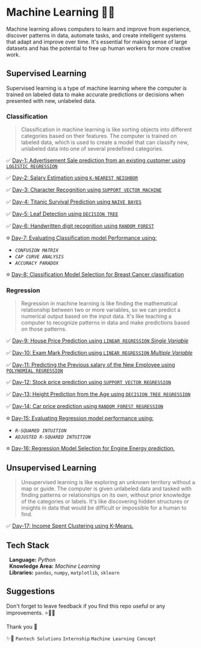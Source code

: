 
# Machine Learning 🚀🚨

Machine learning allows computers to learn and improve from experience, discover patterns in data, automate tasks, and create intelligent systems that adapt and improve over time. It's essential for making sense of large datasets and has the potential to free up human workers for more creative work.

## Supervised Learning  

Supervised learning is a type of machine learning where the computer is trained on labeled data to make accurate predictions or decisions when presented with new, unlabeled data. 

### Classification

> Classification in machine learning is like sorting objects into different categories based on their features. The computer is trained on labeled data, which is used to create a model that can classify new, unlabeled data into one of several predefined categories.

 ✅ [Day-1: Advertisement Sale prediction from an existing customer using `LOGISTIC REGRESSION`](https://github.com/sarangiWijemanna/T_MachineLearning/tree/main/1%20-%20Sale%20Prediction%20using%20LOGISTIC%20REGRESSION%20CLASSIFIER)

 ✅ [Day-2: Salary Estimation using ```K-NEAREST NEIGHBOR```](https://github.com/sarangiWijemanna/T_MachineLearning/tree/main/2%20-%20Salary_Advertisment%20Estimator%20using%20K-NEAREST%20NEIGHNOUR%20CLASSIFIER)

 ✅ [Day-3: Character Recognition using ``SUPPORT VECTOR MACHINE``](https://github.com/sarangiWijemanna/T_MachineLearning/tree/main/3%20-%20Handwritten%20Digit%20Recognition%20using%20SUPPORT%20VECTOR%20MACHINE%20CLASSIFIER)

 ✅ [Day-4: Titanic Survival Prediction using ``NAIVE BAYES``](https://github.com/sarangiWijemanna/T_MachineLearning/tree/main/4%20-%20Titanic%20Survival%20Predictionm%20using%20NAIVE%20BAYES%20CLASSIFIER)

 ✅ [Day-5: Leaf Detection using ``DECISION TREE``](https://github.com/sarangiWijemanna/T_MachineLearning/tree/main/5%20-%20Leaf%20Species%20Iris%20Detection%20using%20DECISION%20TREE%20CLASSIFIER)

 ✅ [Day-6: Handwritten digit recognition using ``RANDOM FOREST``](https://github.com/sarangiWijemanna/T_MachineLearning/tree/main/6%20-%20Digit%20Recognition%20using%20RANDOM%20FOREST%20CLASSIFIER)

  🔯 [Day-7: Evaluating Classification model Performance using:](https://github.com/sarangiWijemanna/T_MachineLearning/tree/main/7%20-%20Evaluating%20Classification%20Model%20Performance)
 - _``CONFUSION MATRIX``_
 - _```CAP CURVE ANALYSIS```_ 
 - _```ACCURACY PARADOX```_

  🔯 [Day-8: Classification Model Selection for Breast Cancer classification](https://github.com/sarangiWijemanna/T_MachineLearning/tree/main/8%20-%20Breast%20Cancer%20Detection%20using%20various%20ML%20Algorithm%20-%20Evaluation)

### Regression

> Regression in machine learning is like finding the mathematical relationship between two or more variables, so we can predict a numerical output based on the input data. It's like teaching a computer to recognize patterns in data and make predictions based on those patterns. 

 ✅ [Day-9: House Price Prediction using ``LINEAR REGRESSION`` _Single Variable_](https://github.com/sarangiWijemanna/T_MachineLearning/tree/main/9%20-%20House%20Price%20Prediction%20using%20LINEAR%20REGRESSION%20-%20SINGLE%20VALUES)

 ✅ [Day-10: Exam Mark Prediction using ``LINEAR REGRESSION`` _Multiple Variable_](https://github.com/sarangiWijemanna/T_MachineLearning/tree/main/10%20-%20Exam%20mark%20prediction%20using%20LINEAR%20REGRESSION%20-%20MULTIPLE%20VALUES)

 ✅ [Day-11: Predicting the Previous salary of the New Employee using ``POLYNOMIAL REGRESSION``](https://github.com/sarangiWijemanna/T_MachineLearning/tree/main/11%20-%20Salary%20Prediction%20using%20POLYNOMIAL%20REGRESSION)

 ✅ [Day-12: Stock price prediction using ``SUPPORT VECTOR REGRESSION``](https://github.com/sarangiWijemanna/T_MachineLearning/tree/main/12%20-%20Stock%20Prediction%20using%20SUPPORT%20VECTOR%20REGRESSION)

 ✅ [Day-13: Height Prediction from the Age using ``DECISION TREE REGRESSION``](https://github.com/sarangiWijemanna/T_MachineLearning/tree/main/13%20-%20Height%20Prediction%20using%20DECISION%20TREE)

 ✅ [Day-14: Car price prediction using ``RANDOM FOREST REGRESSION``](https://github.com/sarangiWijemanna/T_MachineLearning/tree/main/14%20-%20Car%20Price%20Prediction%20using%20RANDOM%20FOREST%20REGRESSION)

  🔯 [Day-15: Evaluating Regression model performance using:](https://github.com/sarangiWijemanna/T_MachineLearning/tree/main/15%20-%20Evaluating%20REGRESSION%20Model%20Using%20R-Squared%20%26%20Adjusted%20R-Squared)
 - _```R-SQUARED INTUITION```_ 
 - _```ADJUSTED R-SQUARED INTUITION```_

  🔯 [Day-16: Regression Model Selection for Engine Energy prediction.](https://github.com/sarangiWijemanna/T_MachineLearning/tree/main/16%20-%20Regression%20Model%20Selection%20for%20Engine%20Energy%20Prediction)

## Unsupervised Learning

> Unsupervised learning is like exploring an unknown territory without a map or guide. The computer is given unlabeled data and tasked with finding patterns or relationships on its own, without prior knowledge of the categories or labels. It's like discovering hidden structures or insights in data that would be difficult or impossible for a human to find. 

 ✅ [Day-17: Income Spent Clustering using K-Means.](https://github.com/sarangiWijemanna/T_MachineLearning/tree/main/17%20-%20Income%20Spent%20Clustering%20using%20K-Means)

                             
## Tech Stack  

 &nbsp; **Language:** _Python_  
 &nbsp; **Knowledge Area:** _Machine Learning_  
 &nbsp; **Libraries:** ```pandas```, ```numpy```, ```matplotlib```, ```sklearn```



## Suggestions

Don't forget to leave feedback if you find this repo useful or any improvements. ⭐🌹🥧

Thank you 🧡

✨🤝 ```Pantech Solutions``` ```Internship``` ```Machine Learning Concept```

